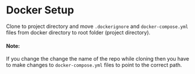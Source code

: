 # Docker Setup

Clone to project directory and move `.dockerignore` and `docker-compose.yml` files from docker directory to root folder (project directory).

#### Note:
If you change the change the name of the repo while cloning then you have to make changes to `docker-compose.yml` files to point to the correct path.